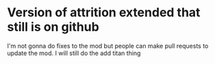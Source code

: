# Version of attrition extended that still is on github

I'm not gonna do fixes to the mod but people can make pull requests to update the mod. I will still do the add titan thing

